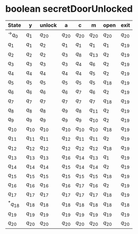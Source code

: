 <script type="text/javascript"
  src="https://cdnjs.cloudflare.com/ajax/libs/mathjax/2.7.0/MathJax.js?config=TeX-AMS_CHTML">
</script>
<script type="text/x-mathjax-config">
  MathJax.Hub.Config({
    tex2jax: {
      inlineMath: [['$','$'], ['\\(','\\)']],
      processEscapes: true},
      jax: ["input/TeX","input/MathML","input/AsciiMath","output/CommonHTML"],
      extensions: ["tex2jax.js","mml2jax.js","asciimath2jax.js","MathMenu.js","MathZoom.js","AssistiveMML.js", "[Contrib]/a11y/accessibility-menu.js"],
      TeX: {
      extensions: ["AMSmath.js","AMSsymbols.js","noErrors.js","noUndefined.js"],
      equationNumbers: {
      autoNumber: "AMS"
      }
    }
  });
</script>

# boolean secretDoorUnlocked

| State                 | y        | unlock   | a        | c        | m        | open     | exit     |
| --------------------- | -------- | -------- | -------- | -------- | -------- | -------- | -------- |
| $^{\rightarrow}q_{0}$ | $q_{1}$  | $q_{20}$ | $q_{20}$ | $q_{20}$ | $q_{20}$ | $q_{20}$ | $q_{20}$ |
| $q_{1}$               | $q_{1}$  | $q_{2}$  | $q_{1}$  | $q_{1}$  | $q_{1}$  | $q_{1}$  | $q_{19}$ |
| $q_{2}$               | $q_{2}$  | $q_{2}$  | $q_{3}$  | $q_{8}$  | $q_{13}$ | $q_{2}$  | $q_{19}$ |
| $q_{3}$               | $q_{3}$  | $q_{3}$  | $q_{3}$  | $q_{4}$  | $q_{6}$  | $q_{2}$  | $q_{19}$ |
| $q_{4}$               | $q_{4}$  | $q_{4}$  | $q_{4}$  | $q_{4}$  | $q_{5}$  | $q_{2}$  | $q_{19}$ |
| $q_{5}$               | $q_{5}$  | $q_{5}$  | $q_{5}$  | $q_{5}$  | $q_{5}$  | $q_{18}$ | $q_{19}$ |
| $q_{6}$               | $q_{6}$  | $q_{6}$  | $q_{6}$  | $q_{7}$  | $q_{6}$  | $q_{2}$  | $q_{19}$ |
| $q_{7}$               | $q_{7}$  | $q_{7}$  | $q_{7}$  | $q_{7}$  | $q_{7}$  | $q_{18}$ | $q_{19}$ |
| $q_{8}$               | $q_{8}$  | $q_{8}$  | $q_{9}$  | $q_{8}$  | $q_{11}$ | $q_{2}$  | $q_{19}$ |
| $q_{9}$               | $q_{9}$  | $q_{9}$  | $q_{9}$  | $q_{9}$  | $q_{10}$ | $q_{2}$  | $q_{19}$ |
| $q_{10}$              | $q_{10}$ | $q_{10}$ | $q_{10}$ | $q_{10}$ | $q_{10}$ | $q_{18}$ | $q_{19}$ |
| $q_{11}$              | $q_{11}$ | $q_{11}$ | $q_{12}$ | $q_{11}$ | $q_{11}$ | $q_{2}$  | $q_{19}$ |
| $q_{12}$              | $q_{12}$ | $q_{12}$ | $q_{12}$ | $q_{12}$ | $q_{12}$ | $q_{18}$ | $q_{19}$ |
| $q_{13}$              | $q_{13}$ | $q_{13}$ | $q_{16}$ | $q_{14}$ | $q_{13}$ | $q_{1}$  | $q_{19}$ |
| $q_{14}$              | $q_{14}$ | $q_{14}$ | $q_{15}$ | $q_{14}$ | $q_{14}$ | $q_{2}$  | $q_{19}$ |
| $q_{15}$              | $q_{15}$ | $q_{15}$ | $q_{15}$ | $q_{15}$ | $q_{15}$ | $q_{18}$ | $q_{19}$ |
| $q_{16}$              | $q_{16}$ | $q_{16}$ | $q_{16}$ | $q_{17}$ | $q_{16}$ | $q_{2}$  | $q_{19}$ |
| $q_{17}$              | $q_{17}$ | $q_{17}$ | $q_{17}$ | $q_{17}$ | $q_{17}$ | $q_{18}$ | $q_{19}$ |
| $^{*}q_{18}$          | $q_{18}$ | $q_{18}$ | $q_{18}$ | $q_{18}$ | $q_{18}$ | $q_{18}$ | $q_{18}$ |
| $q_{19}$              | $q_{19}$ | $q_{19}$ | $q_{19}$ | $q_{19}$ | $q_{19}$ | $q_{19}$ | $q_{19}$ |
| $q_{20}$              | $q_{20}$ | $q_{20}$ | $q_{20}$ | $q_{20}$ | $q_{20}$ | $q_{20}$ | $q_{20}$ |